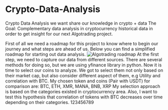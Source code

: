# Crypto-Data-Analysis
Crypto Data Analysis
we want share our knowledge in crypto + data
The Goal: Complementary data analysis in cryptocurrency historical data in order to get insight for our next Algotrading project.

First of all we need a roadmap for this project to know where to begin our journey and what steps are ahead of us.
Below you can find a simplified roadmap for starting out data analysis.
![Algotrading roadmap](https://user-images.githubusercontent.com/100773115/215308335-3d344d94-a3bd-4917-b748-45e1f7323e03.jpg)
At the first step, we need to capture our data from different sources. There are several methods for doing so, but we are using yfinance library in python. Now it is time to select our coins to analyze. We got to select them not only based on their market cap, but also consider different aspect of them, e.g Utility and correlation with BTC.
My chosen token and coins (Pair with USDT) for comparison are: BTC, ETH, XMR, MANA, BNB, XRP
My selection approach is based on the categories existed in cryptocurrency area. Also, I want to test this hypothesis that correlation of tokens with BTC decreases over time depending on their categories.
123456789
